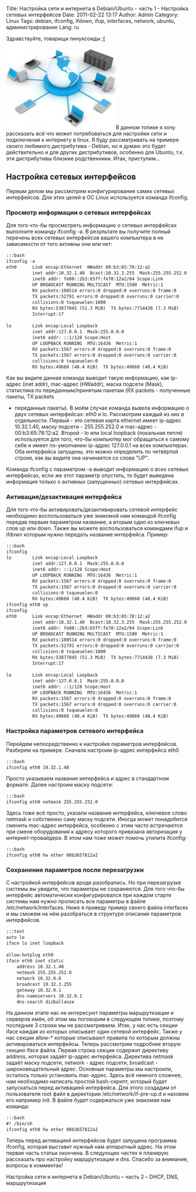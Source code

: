 Title: Настройка сети и интернета в Debian/Ubuntu - часть 1 - Настройка сетевых интерфейсов
Date: 2011-02-22 13:17
Author: Admin
Category: Linux
Tags: debian, ifconfig, ifdown, ifup, interfaces, network, ubuntu, администрирование
Lang: ru

Здравствуйте, товарищи линуксоиды ;[

![network][]В данном топике я хочу рассказать всё что может
потребоваться для настройки сети и подключения к интернету в linux. Я
буду рассматривать на примере своего любимого дистрибутива - Debian, но
я думаю это будет действительно и для других дистрибутивов, особенно для
Ubuntu, т.к. эти дистрибутивы близкие родственники. Итак, приступим...

Настройка сетевых интерфейсов
-----------------------------

Первым делом мы рассмотрим конфигурирование самих сетевых интерфейсов.
Для этих целей в ОС Linux используется команда ifconfig.

### Просмотр информации о сетевых интерфейсах

Для того что-бы просмотреть информацию о сетевых интерфейсах выполните
команду ifconfig -a. В результате вы получите полный перечень всех
сетевых интерфейсов вашего компьютера в не зависимости от того активны
они или нет:

	:::bash
	ifconfig -a
	eth0      Link encap:Ethernet  HWaddr 00:b3:65:78:12:a2  
	          inet addr:10.32.1.40  Bcast:10.32.3.255  Mask:255.255.252.0
	          inet6 addr: fe80::2b3:65ff:fe78:12a2/64 Scope:Link
	          UP BROADCAST RUNNING MULTICAST  MTU:1500  Metric:1
	          RX packets:108514 errors:0 dropped:0 overruns:0 frame:0
	          TX packets:52791 errors:0 dropped:0 overruns:0 carrier:0
	          collisions:0 txqueuelen:1000 
	          RX bytes:53877045 (51.3 MiB)  TX bytes:7714438 (7.3 MiB)
	          Interrupt:17 

	lo        Link encap:Local Loopback  
	          inet addr:127.0.0.1  Mask:255.0.0.0
	          inet6 addr: ::1/128 Scope:Host
	          UP LOOPBACK RUNNING  MTU:16436  Metric:1
	          RX packets:1567 errors:0 dropped:0 overruns:0 frame:0
	          TX packets:1567 errors:0 dropped:0 overruns:0 carrier:0
	          collisions:0 txqueuelen:0 
	          RX bytes:49660 (48.4 KiB)  TX bytes:49660 (48.4 KiB)

Как вы видите данная команда выводит такую информацию, как ip-адрес
(inet addr), mac-адрес (HWaddr), маска подсети (Mask), статистика по
переданным/принятым пакетам (RX packets - полученные пакеты, TX packets
- переданные пакеты). В моём случае команда вывела информацию о двух
сетевых интерфейсах: eth0 и lo. Рассмотрим каждый из них в отдельности.
Первый - это сетевая карта ethernet имеет ip-адрес 10.32.1.40, маску
подсети - 255.255.252.0 и mac-адрес - 00:b3:65:78:12:a2. Второй - lo или
local loopback (локальная петля) используется для того, что-бы компьютер
мог обращаться к самому себе и имеет по-умолчанию ip-адрес 127.0.0.1 на
всех компьютерах. Оба интерфейса запущены, это можно определить по
четвёртой строке, как вы видите она начинается со слова "UP".

Команда ifconfig с параметром -a выводит информацию о всех сетевых
интерфейсах, если же этот параметр опустить, то будет выведена
информация только о активных (запущенных) сетевых интерфейсах.

### Активация/дезактивация интерфейса

Для того что-бы активировать/дезактивировать сетевой интерфейс
необходимо воспользоваться уже знакомой нам командой ifconfig передав
первым параметром название, а вторым одно из ключевых слов up или down.
Также вы можете воспользоваться командами ifup и ifdown которым нужно
передать название интерфейса. Пример:

	:::bash
	ifconfig
	lo        Link encap:Local Loopback  
	          inet addr:127.0.0.1  Mask:255.0.0.0
	          inet6 addr: ::1/128 Scope:Host
	          UP LOOPBACK RUNNING  MTU:16436  Metric:1
	          RX packets:1567 errors:0 dropped:0 overruns:0 frame:0
	          TX packets:1567 errors:0 dropped:0 overruns:0 carrier:0
	          collisions:0 txqueuelen:0 
	          RX bytes:49660 (48.4 KiB)  TX bytes:49660 (48.4 KiB)
	ifconfig eth0 up
	ifconfig
	eth0      Link encap:Ethernet  HWaddr 00:b3:65:78:12:a2  
	          inet addr:10.32.1.40  Bcast:10.32.3.255  Mask:255.255.252.0
	          inet6 addr: fe80::2b3:65ff:fe78:12a2/64 Scope:Link
	          UP BROADCAST RUNNING MULTICAST  MTU:1500  Metric:1
	          RX packets:108514 errors:0 dropped:0 overruns:0 frame:0
	          TX packets:52791 errors:0 dropped:0 overruns:0 carrier:0
	          collisions:0 txqueuelen:1000 
	          RX bytes:53877045 (51.3 MiB)  TX bytes:7714438 (7.3 MiB)
	          Interrupt:17 

	lo        Link encap:Local Loopback  
	          inet addr:127.0.0.1  Mask:255.0.0.0
	          inet6 addr: ::1/128 Scope:Host
	          UP LOOPBACK RUNNING  MTU:16436  Metric:1
	          RX packets:1567 errors:0 dropped:0 overruns:0 frame:0
	          TX packets:1567 errors:0 dropped:0 overruns:0 carrier:0
	          collisions:0 txqueuelen:0 
	          RX bytes:49660 (48.4 KiB)  TX bytes:49660 (48.4 KiB)

### Настройка параметров сетевого интерфейса

Перейдем непосредственно к настройке параметров интерфейсов. Разберем на
примере. Сначала настроим ip-адрес интерфейса eth0

	:::bash
	ifconfig eth0 10.32.1.40

Просто указываем название интерфейса и адрес в стандартном формате.
Далее настроим маску подсети:

	:::bash
	ifconfig eth0 netmask 255.255.252.0

Здесь тоже всё просто, указали название интерфейса, ключевое слово
netmask и собственно саму маску подсети. Иногда может понадобится
сменить mac-адрес интерфейса, особенно с этим часто встречаются при
смене оборудования к адресу которого привязана авторизация у
интернет-провайдера. В этом нам тоже может помочь утилита ifconfig:

	:::bash
	ifconfig eth0 hw ether 00b3657812a2

### Сохранение параметров после перезагрузки

С настройкой интерфейсов вроде разобрались. Но при перезагрузке системы
вы увидите, что параметры не сохраняются. Для того что-бы интерфейс
автоматически конфигурировался при каждом старте системы нам нужно
прописать все параметры в файле /etc/network/interfaces. Ниже я приведу
пример своего файла interfaces и мы сможем на нём разобраться в
структуре описания параметров интерфейсов.

	:::text
	auto lo
	iface lo inet loopback

	allow-hotplug eth0
	iface eth0 inet static
		address 10.32.1.40
		netmask 255.255.252.0
		network 10.32.0.0
		broadcast 10.32.3.255
		gateway 10.32.0.1
		dns-nameservers 10.32.0.1
		dns-search dizballanze

На данном этапе нас не интересуют параметры маршрутизации и серверов
имён, об этом мы поговорим в следующем топике, поэтому последние 3
строки мы не рассматриваем. Итак, у нас есть секции iface каждая из
которых описывает один сетевой интерфейс. Также у нас секции allow-\*
которые описывают правила по которым должны активироваться интерфейсы.
Теперь рассмотрим подробнее вторую секцию iface файла. Первая строка
секции содержит директиву address, которая задаёт ip-адрес интерфейса.
Директива netmask задаёт маску подсети, network - адрес подсети,
broadcast - широковещательный адрес. Основные параметры мы настроили,
осталось только установить mac-адрес. Здесь всё немного сложнее, нам
необходимо написать простой bash-скрипт, который будет запускаться перед
активацией интерфейса. Для этого создадим от пользователя root файл в
директории /etc/network/if-pre-up.d и назовем его например init. В файле
будет содержаться уже знакомая нам команда:

	:::bash
	#! /bin/sh
	ifconfig eth0 hw ether 00b3657812a2

Теперь перед активацией интерфейсов будет запущена программа ifconfig,
которая выставит нужный нам аппаратный адрес. На этом первая часть
статьи окончена. В следующих частях я планирую рассказать про настройку
маршрутизации и dns. Спасибо за внимание, вопросы в комментах!

Настройка сети и интернета в Debian/Ubuntu – часть 2 – DHCP, DNS,
маршрутизация

  [network]: /media/2011/02/network-300x225.jpg
    "network"
